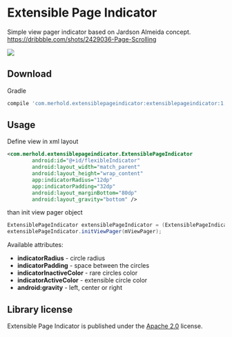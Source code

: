 # Extensible Page Indicator

Simple view pager indicator based on Jardson Almeida concept. </br>
https://dribbble.com/shots/2429036-Page-Scrolling

![](https://i.imgur.com/b4Eb8zs.gif)

## Download

Gradle
```groovy
compile 'com.merhold.extensiblepageindicator:extensiblepageindicator:1.0.1'
```

## Usage
Define view in xml layout
```xml
<com.merhold.extensiblepageindicator.ExtensiblePageIndicator
        android:id="@+id/flexibleIndicator"
        android:layout_width="match_parent"
        android:layout_height="wrap_content"
        app:indicatorRadius="12dp"
        app:indicatorPadding="32dp"
        android:layout_marginBottom="80dp"
        android:layout_gravity="bottom" />
```
than init view pager object
```java
ExtensiblePageIndicator extensiblePageIndicator = (ExtensiblePageIndicator) findViewById(R.id.flexibleIndicator);
extensiblePageIndicator.initViewPager(mViewPager);
```
Available attributes:

* **indicatorRadius** - circle radius
* **indicatorPadding** - space between the circles
* **indicatorInactiveColor** - rare circles color
* **indicatorActiveColor** - extensible circle color
* **android:gravity** - left, center or right

## Library license

Extensible Page Indicator is published under the [Apache 2.0](http://www.apache.org/licenses/LICENSE-2.0) license. 
